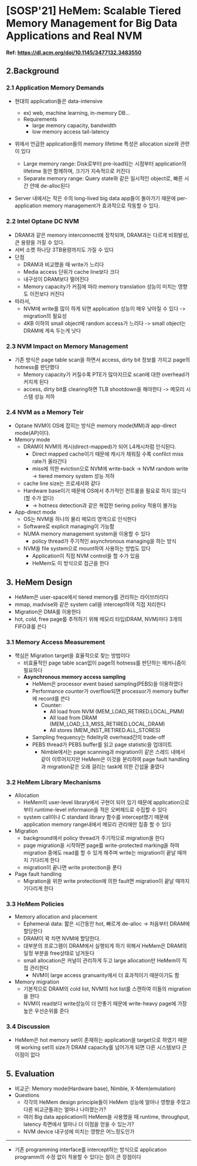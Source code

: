 # [SOSP'21] HeMem: Scalable Tiered Memory Management for Big Data Applications and Real NVM

#### Ref: <a><https://dl.acm.org/doi/10.1145/3477132.3483550></a>

## 2.Background

### 2.1 Application Memory Demands
  * 현대의 application들은 data-intensive
    * ex) web, machine learning, in-memory DB...
    * Requirements
      * large memory capacity, bandwidth
      * low memory access tail-latency

  * 위에서 언급한 application들의 memory lifetime 특성은 allocation size와 관련이 있다
    * Large memory range: Disk로부터 pre-load되는 시점부터 application의 lifetime 동안 함께하며, 크기가 지속적으로 커진다
    * Separate memory range: Query state와 같은 일시적인 object로, 빠른 시간 안에 de-alloc된다

  * Server 내에서는 작은 수의 long-lived big data app들이 돌아가기 때문에 per-application memory management가 효과적으로 작동할 수 있다.

### 2.2 Intel Optane DC NVM
  * DRAM과 같은 memory interconnect에 장착되며, DRAM과는 다르게 비휘발성, 큰 용량을 가질 수 있다.
  * 서버 소켓 하나당 3TB용량까지도 가질 수 있다
  * 단점
    * DRAM과 비교했을 때 write가 느리다
    * Media access 단위가 cache line보다 크다
    * 내구성이 DRAM보다 떨어진다
    * Memory capacity가 커짐에 따라 memory translation 성능이 미치는 영향도 이전보다 커진다
  * 따라서,
    * NVM에 write를 많이 하게 되면 application 성능이 매우 낮아질 수 있다 -> migration의 필요성
    * 4KB 이하의 small object에 random access가 느리다 -> small object는 DRAM에 계속 두는게 낫다

### 2.3 NVM Impact on Memory Management
  * 기존 방식은 page table scan을 하면서 access, dirty bit 정보를 가지고 page의 hotness를 판단했다
    * Memory capacity가 커질수록 PTE가 많아지므로 scan에 대한 overhead가 커지게 된다
    * access, dirty bit를 clearing하면 TLB shootdown을 해야한다 -> 메모리 시스템 성능 저하
  
### 2.4 NVM as a Memory Teir
  * Optane NVM이 OS에 잡히는 방식은 memory mode(MM)과 app-direct mode(AP)이다.
  * Memory mode
    * DRAM이 NVM의 캐시(direct-mapped)가 되어 L4캐시처럼 인식된다.
      * Direct mapped cache이기 때문에 캐시가 채워질 수록 confilct miss rate가 올라간다
      * miss에 의한 eviction으로 NVM에 write-back -> NVM random write -> tiered memory system 성능 저하
    * cache line size는 프로세서와 같다
    * Hardware base이기 때문에 OS에서 추가적인 컨트롤을 필요로 하지 않는다(할 수가 없다)
      * -> hotness detection과 같은 복잡한 tiering policy 적용이 불가능
  * App-direct mode
    * OS는 NVM을 하나의 물리 메모리 영역으로 인식한다
    * Software로 explicit managing이 가능함
    * NUMA memory management system을 이용할 수 있다
      * policy thread가 주기적인 asynchronous managing을 하는 방식
    * NVM을 file system으로 mount하여 사용하는 방법도 있다
      * Application이 직접 NVM control을 할 수가 있음
      * HeMem도 이 방식으로 접근을 한다

## 3. HeMem Design
  * HeMem은 user-space에서 tiered memory를 관리하는 라이브러리다
  * mmap, madvise와 같은 system call을 intercept하여 직접 처리한다
  * Migration은 DMA를 이용한다
  * hot, cold, free page를 추적하기 위해 메모리 타입(DRAM, NVM)마다 3개의 FIFO큐를 쓴다

### 3.1 Memory Access Measurement
  * 핵심은 Migration target을 효율적으로 찾는 방법이다
    * 비효율적인 page table scan없이 page의 hotness를 판단하는 메커니즘이 필요하다
    * **Asynchronous memory access sampling**
      * HeMem은 processor event based sampling(PEBS)을 이용하였다
      * Performance counter가 overflow되면 processor가 memory buffer에 record를 쓴다
        * Counter:
          * All load from NVM (MEM_LOAD_RETIRED.LOCAL_PMM)
          * All load from DRAM (MEM_LOAD_L3_MISS_RETIRED.LOCAL_DRAM)
          * All stores (MEM_INST_RETIRED.ALL_STORES)
      * Sampling frequency는 fidelity와 overhead간의 trade-off
      * PEBS thread가 PEBS buffer를 읽고 page statistic을 업데이트
        * Nimble에서는 page scanning과 migration이 같은 스레드 내에서 같이 이루어지지만 HeMem은 이것을 분리하여 page fault handling과 migration같은 오래 걸리는 task에 의한 간섭울 줄였다

### 3.2 HeMem Library Mechanisms
  * Allocation
    * HeMem이 user-level library에서 구현이 되어 있기 때문에 application으로부터 runtime-level informaion을 적은 오버헤드로 수집할 수 있다
    * system call이나 C standard library 함수를 intercept했기 때문에 application memory range내에서 메모리 관리에만 집중 할 수 있다
  * Migration
    * background에서 policy thread가 주기적으로 migration을 한다
    * page migration을 시작하면 page를 write-protected marking을 하여 migration 중에도 read를 할 수 있게 해주며 write는 migration이 끝날 때까지 기다리게 한다
    * migration이 끝나면 write protection을 푼다
  * Page fault handling
    * Migration을 위한 write protection에 의한 fault면 migration이 끝날 때까지 기다리게 한다

### 3.3 HeMem Policies
  * Memory allocation and placement
    * Ephemeral data: 짧은 시간동안 hot, 빠르게 de-alloc -> 처음부터 DRAM에 할당한다
    * DRAM이 꽉 차면 NVM에 할당한다.
    * 대부분의 프로그램이 DRAM에서 실행되게 하기 위해서 HeMem은 DRAM의 일정 부분을 free상태로 남겨둔다
    * small allocation은 커널이 관리하게 두고 large allocation만 HeMem이 직접 관리한다
      * NVM이 large access granuarity에서 더 효과적이기 때문이기도 함
  * Memory migration
    * 기본적으로 DRAM의 cold list, NVM의 hot list를 스캔하여 이들의 migration을 한다
    * NVM이 read보다 write성능이 더 안좋기 때문에 write-heavy page에 가장 높은 우선순위를 준다

### 3.4 Discussion
  * HeMem은 hot memory set이 존재하는 application을 target으로 하였기 때문에 working set의 size가 DRAM capacity를 넘어가게 되면 다른 시스템보다 큰 이점이 없다

## 5. Evaluation
  * 비교군: Memory mode(Hardware base), Nimble, X-Mem(emulation)
  * Questions
    * 각각의 HeMem design principle들이 HeMem 성능에 얼마나 영향을 주었고 다른 비교군들과는 얼마나 나아졌는가?
    * 여러 Big data application이 HeMem을 사용했을 때 runtime, throughput, latency 측면에서 얼마나 더 이점을 얻을 수 있는가?
    * NVM device 내구성에 미치는 영향은 어느정도인가



<hr>

* 기존 programming interface를 intercept하는 방식으로 application programm의 수정 없이 적용할 수 있다는 점이 큰 장점이다